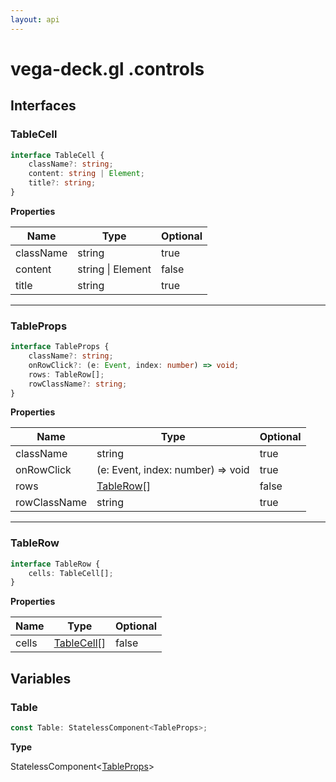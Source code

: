 ```yaml
---
layout: api
---
```


# vega-deck.gl .controls

## Interfaces

### TableCell

```typescript
interface TableCell {
    className?: string;
    content: string | Element;
    title?: string;
}
```

**Properties**

| Name      | Type                    | Optional |
| --------- | ----------------------- | -------- |
| className | string                  | true     |
| content   | string &#124; Element | false    |
| title     | string                  | true     |

----------

### TableProps

```typescript
interface TableProps {
    className?: string;
    onRowClick?: (e: Event, index: number) => void;
    rows: TableRow[];
    rowClassName?: string;
}
```

**Properties**

| Name         | Type                                  | Optional |
| ------------ | ------------------------------------- | -------- |
| className    | string                                | true     |
| onRowClick   | (e: Event, index: number) => void     | true     |
| rows         | [TableRow][InterfaceDeclaration-24][] | false    |
| rowClassName | string                                | true     |

----------

### TableRow

```typescript
interface TableRow {
    cells: TableCell[];
}
```

**Properties**

| Name  | Type                                   | Optional |
| ----- | -------------------------------------- | -------- |
| cells | [TableCell][InterfaceDeclaration-22][] | false    |

## Variables

### Table

```typescript
const Table: StatelessComponent<TableProps>;
```

**Type**

StatelessComponent<[TableProps][InterfaceDeclaration-23]>

[NamespaceImport-1]: controls.html#controls
[InterfaceDeclaration-22]: controls.html#tablecell
[InterfaceDeclaration-23]: controls.html#tableprops
[InterfaceDeclaration-24]: controls.html#tablerow
[InterfaceDeclaration-24]: controls.html#tablerow
[InterfaceDeclaration-22]: controls.html#tablecell
[VariableDeclaration-4]: controls.html#table
[InterfaceDeclaration-23]: controls.html#tableprops